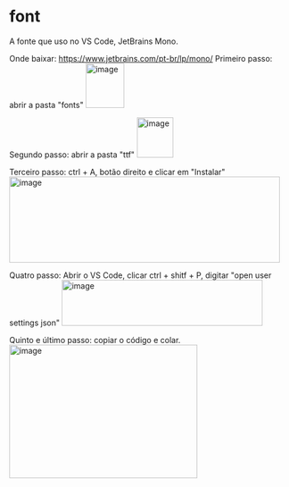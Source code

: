 # font
A fonte que uso no VS Code,
JetBrains Mono.

Onde baixar: https://www.jetbrains.com/pt-br/lp/mono/
Primeiro passo: abrir a pasta "fonts"
<img width="69" height="80" alt="image" src="https://github.com/user-attachments/assets/719dab8d-8d68-4e33-a511-3d0cab46f8fa" />

Segundo passo: abrir a pasta "ttf"
<img width="65" height="72" alt="image" src="https://github.com/user-attachments/assets/d6e0ff8c-eabd-496d-b775-998f72326086" />

Terceiro passo: ctrl + A, botão direito e clicar em "Instalar"
<img width="485" height="154" alt="image" src="https://github.com/user-attachments/assets/15d0d80c-30ec-4f6f-8b06-680e11e642b0" />

Quatro passo: Abrir o VS Code, clicar ctrl + shitf + P, digitar "open user settings json"
<img width="360" height="82" alt="image" src="https://github.com/user-attachments/assets/bba9942d-dabc-4273-ae46-69210db67ed3" />

Quinto e último passo: copiar o código e colar.
<img width="337" height="239" alt="image" src="https://github.com/user-attachments/assets/a752cf3b-04cb-4efe-b20c-6830cfcebf5e" />

